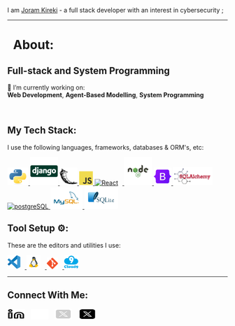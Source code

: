 
I am [Joram Kireki](https://www.github.com/Joram-kireki/) - a full stack developer with an interest in cybersecurity ;
<br>

---
# &nbsp; About:
## Full-stack and System Programming 
🔭 I’m currently working on:</br>
**Web Development**, **Agent-Based Modelling**, **System Programming**

&nbsp;
## My Tech Stack:
I use the following languages, frameworks, databases & ORM's, etc:
<p align="left">
     <a href="https://www.python.org" target="_blank">
    <img src="./img_icons/python.svg" alt="Python" title="Python" width="48" height="40"/>
  </a> 
  <a href="https://www.djangoproject.com/" target="_blank">
    <img src="./img_icons/django.svg" alt="python-django" width="64" title="Django" />
  </a>
  <a href="https://flask.palletsprojects.com/" target="_blank">
    <img src="./img_icons/flask.svg" alt="flask" width="40" height="40" title="Flask" />
  </a>
   <a href="https://developer.mozilla.org/en-US/docs/Web/JavaScript" target="_blank">
    <img src="https://raw.githubusercontent.com/devicons/devicon/master/icons/javascript/javascript-original.svg" alt="JavaScript" title="JavaScript" width="32" height="32"/>
  </a>
  <a href="https://react.dev/" target="_blank" >
    <img title="React" alt="React" width="35px" src="https://cdn.jsdelivr.net/gh/devicons/devicon/icons/react/react-original.svg" style="padding-right:10px;" />
  </a>
  <a href="https://nodejs.org/en" target="_blank">
    <img src="./img_icons/node-js.svg" alt="nodejs" width="64" title="NodeJS"/>
  </a>
  <a href="https://www.getbootstrap.com/" target="_blank">
    <img src="https://raw.githubusercontent.com/devicons/devicon/master/icons/bootstrap/bootstrap-original.svg" alt="bootstrap" width="40" title="Bootstrap" height="40"/>
  </a>
  <a href="https://www.sqlalchemy.org/" target="_blank">
    <img src="img_icons/sqlalchemy_series_redo.png" alt="sqlalchemy" width="90" />
  </a>
   <a href="https://www.postgresql.org/" target="_blank"> 
    <img src="https://www.vectorlogo.zone/logos/postgresql/postgresql-icon.svg" title="PostgreSQL" alt="postgreSQL" width="36" height="36"/>
  </a>
  <a href="https://www.mysql.com/" target="_blank"> 
    <img src="img_icons/mysql.svg" alt="mysql-dbms" width="74" />
  </a>
  <a href="https://www.sqlite.org/" target="_blank"> 
    <img src="./img_icons/sqlite.svg" alt="sqlite" width="77" />
  </a>
</p>

## Tool Setup ⚙️:
These are the editors and utilities I use:
<p align="left">
    <a href="https://code.visualstudio.com/" target="_blank">
    <img alt="Visual Studio Code" width="30px" height="32" src="./img_icons/vs_code.svg" style="padding-right:10px;" title="VS Code"/>
  </a>
  <a href="https://www.gnu.org/gnu/linux-and-gnu.en.html" target="_blank">
    <img alt="GNU/Linux" height="32" title="GNU/Linux" width="32px" src="./img_icons/gnu-linux.png" style="padding-right:10px;">
  </a>
   <a href="https://git-scm.com/" target="_blank">
    <img alt="Git" title="Git" width="26px" src="./img_icons/git.svg" style="padding-right:10px;" />
  </a>
  <a href="https://aws.amazon.com/cloud9/" target="_blank">
    <img src="./img_icons/cloud9.svg" alt="al2" title="Amazon Linux 2 Cloud9 IDE" height="32" width="32px" style="padding-right:10px;" />
  </a>
</p>

---
## Connect With Me:

<p align="left">
    <a href="https://www.linkedin.com/in/joram-kireki/#gh-light-mode-only" target="_blank"><img align="center" src="./img_icons/linkedin-light.svg" title="LinkedIn" alt="@Joram-kireki" height="24" width="40" style="padding-right:10px;" /></a> 
    <a href="https://www.linkedin.com/in/joram-kireki/#gh-dark-mode-only" target="_blank"><img align="center" src="./img_icons/linkedin-dark.svg" title="LinkedIn" alt="@Joram-kireki" height="24" width="40" style="padding-right:10px;" /></a>
    <a href="https://twitter.com/Blzn15/#gh-dark-mode-only" target="_blank"><img align="center" src="./img_icons/twitter-x.svg" title="Twitter/X" alt="@Joram-kireki" height="24" width="40" style="padding-right:10px;" /></a>
    <a href="https://twitter.com/Blzn15/#gh-light-mode-only" target="_blank"><img align="center" src="./img_icons/twitterx.svg" title="Twitter/X" alt="@Joram-kireki" height="26" width="42" style="padding-right:10px;" /></a>
  
</p>


